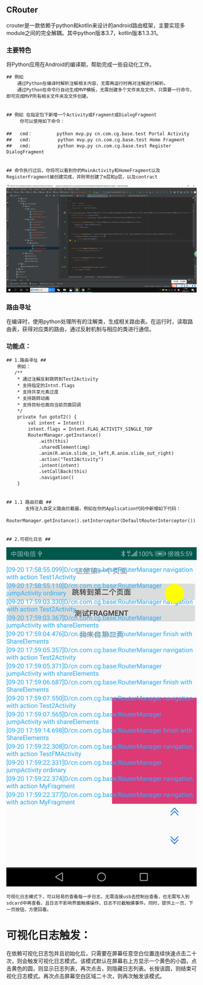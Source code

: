 ## CRouter

crouter是一款依赖于python和kotlin来设计的android路由框架，主要实现多module之间的完全解耦。其中python版本3.7，kotlin版本1.3.31。

### 主要特色

  将Python应用在Android的编译期，帮助完成一些自动化工作。


    ## 例如
        通过Python在编译时解析注解相关内容，无需再运行时再对注解进行解析。
        通过Python在命令行自动生成MVP模板，无需创建多个文件夹及文件，只需要一行命令，即可完成MVP所有相关文件夹及文件创建。


    ## 例如 在指定包下新增一个Activity或Fragment或DialogFragment
         你可以使用如下命令：

    ##   cmd：         python mvp.py cn.com.cg.base.test Portal Activity
    ##   cmd:          python mvp.py cn.com.cg.base.test Home Fragment
    ##   cmd:          python mvp.py cn.com.cg.base.test Register DialogFragment


    ## 命令执行过后，你将可以看到你的MainActivity和HomeFragment以及RegisterFragment被创建完成，并附带创建了m层和p层，以及contract
   ![](mvpPhoto.png)


### 路由寻址
  
  在编译时，使用python处理所有的注解类，生成相关路由表。在运行时，读取路由表，获得对应类的路由，通过反射机制与相应的类进行通信。

### 功能点：
	## 1.路由寻址 ##
		例如：
	   /**
     	* 通过注解反射跳转到Test2Activity
     	* 支持指定的Intnt.flags
     	* 支持共享元素过度
     	* 支持跳转动画
     	* 支持目标也面向当前页面回调
     	*/
    	private fun gotoT2() {
        	val intent = Intent()
        	intent.flags = Intent.FLAG_ACTIVITY_SINGLE_TOP
        	RouterManager.getInstance()
            	.with(this)
            	.sharedElement(img)
            	.anim(R.anim.slide_in_left,R.anim.slide_out_right)
            	.action("Test2Activity")
            	.intent(intent)
            	.setCallBack(this)
            	.navigation()
    	}


    ## 1.1 路由拦截 ##
    	   支持注入自定义路由拦截器，例如在你的Application代码中新增如下代码：
    	   RouterManager.getInstance().setInterceptor(DefaultRouterInterceptor()).init(this)


	## 2.可视化日志 ##
   ![](log.jpg)
	

 	可视化日志模式下，可以轻易的查看每一步日志，无需连接usb去控制台查看，也无需写入到sdcard中再查看。且日志不影响界面触摸操作，日志不拦截触摸事件。同时，提供上一页，下一页按钮，方便回看。


# 可视化日志触发： #
	
	
在依赖可视化日志包并且初始化后，只需要在屏幕任意空白位置连续快速点击二十次，则会触发可视化日志模式。该模式默认在屏幕右上方显示一个黄色的小圆，点击黄色的圆，则显示日志列表，再次点击，则隐藏日志列表。长按该圆，则结束可视化日志模式。再次点击屏幕空白区域二十次，则再次触发该模式。
	

 
